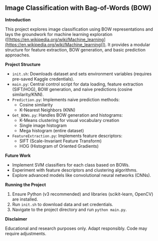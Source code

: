 ## Image Classification with Bag-of-Words (BOW)

**Introduction**

This project explores image classification using BOW representations and lays the groundwork for machine learning exploration ([[https://en.wikipedia.org/wiki/Machine_learning](https://en.wikipedia.org/wiki/Machine_learning)]). It provides a modular structure for feature extraction, BOW generation, and basic prediction approaches.

**Project Structure**

* `init.sh`: Downloads dataset and sets environment variables (requires pre-saved Kaggle credentials).
* `main.py`: Central control script for data loading, feature extraction (SIFT/HOG), BOW generation, and naive predictions (cosine similarity/KNN).
* `Prediction.py`: Implements naive prediction methods:
    * Cosine similarity
    * K-Nearest Neighbors (KNN)
* `Get_BOWs.py`: Handles BOW generation and histograms:
    * K-Means clustering for visual vocabulary creation
    * Single image histogram
    * Mega histogram (entire dataset)
* `FeatureExtraction.py`: Implements feature descriptors:
    * SIFT (Scale-Invariant Feature Transform)
    * HOG (Histogram of Oriented Gradients)

**Future Work**

* Implement SVM classifiers for each class based on BOWs.
* Experiment with feature descriptors and clustering algorithms.
* Explore advanced models like convolutional neural networks (CNNs).

**Running the Project**

1. Ensure Python (v3 recommended) and libraries (scikit-learn, OpenCV) are installed.
2. Run `init.sh` to download data and set credentials.
3. Navigate to the project directory and run `python main.py`.

**Disclaimer**

Educational and research purposes only. Adapt responsibly. Code may require adjustments.
